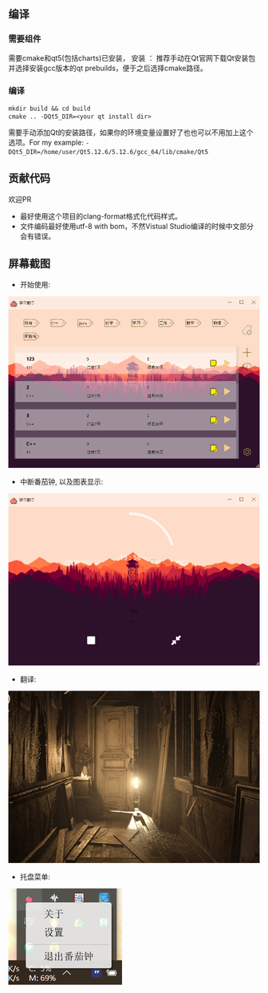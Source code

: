 ## 编译
### 需要组件
需要cmake和qt5(包括charts)已安装， 安装 ：
    推荐手动在Qt官网下载Qt安装包并选择安装gcc版本的qt prebuilds，便于之后选择cmake路径。
### 编译
```
mkdir build && cd build
cmake .. -DQt5_DIR=<your qt install dir>
```
需要手动添加Qt的安装路径，如果你的环境变量设置好了也也可以不用加上这个选项。For my example:
`-DQt5_DIR=/home/user/Qt5.12.6/5.12.6/gcc_64/lib/cmake/Qt5`
    
## 贡献代码
欢迎PR
- 最好使用这个项目的clang-format格式化代码样式。
- 文件编码最好使用utf-8 with bom，不然Vistual Studio编译的时候中文部分会有错误。

## 屏幕截图

- 开始使用: 

![](bin/res/gui/screenshot/开始使用.gif)

- 中断番茄钟, 以及图表显示:


![](bin/res/gui/screenshot/中途退出图标显示.gif)

- 翻译:

![](bin/res/gui/screenshot/翻译.gif)

- 托盘菜单:

![](bin/res/gui/screenshot/菜单.png)

